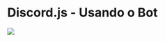 # Discord.js - Usando o Bot

<img src="https://cdn.discordapp.com/attachments/1201716891291500565/1213226579954761838/Captura_de_tela_2024-03-01_174907.png?ex=65f4b44d&is=65e23f4d&hm=cc270260c8ed488f936d45a0b118ed780fdb680c3c84a16f7abd09ff9bfb35f6&">